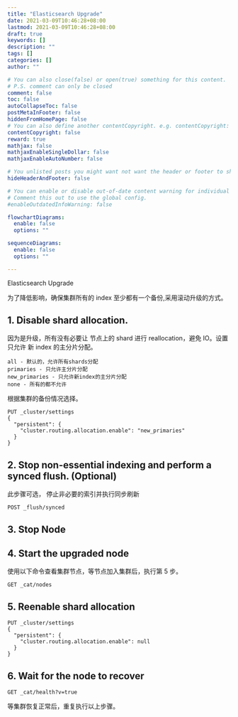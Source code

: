 ```yaml
---
title: "Elasticsearch Upgrade"
date: 2021-03-09T10:46:28+08:00
lastmod: 2021-03-09T10:46:28+08:00
draft: true
keywords: []
description: ""
tags: []
categories: []
author: ""

# You can also close(false) or open(true) something for this content.
# P.S. comment can only be closed
comment: false
toc: false
autoCollapseToc: false
postMetaInFooter: false
hiddenFromHomePage: false
# You can also define another contentCopyright. e.g. contentCopyright: "This is another copyright."
contentCopyright: false
reward: true
mathjax: false
mathjaxEnableSingleDollar: false
mathjaxEnableAutoNumber: false

# You unlisted posts you might want not want the header or footer to show
hideHeaderAndFooter: false

# You can enable or disable out-of-date content warning for individual post.
# Comment this out to use the global config.
#enableOutdatedInfoWarning: false

flowchartDiagrams:
  enable: false
  options: ""

sequenceDiagrams: 
  enable: false
  options: ""

---
```


<!--more-->

Elasticsearch Upgrade

为了降低影响，确保集群所有的 index 至少都有一个备份,采用滚动升级的方式。

## 1. **Disable shard allocation**.

因为是升级，所有没有必要让 节点上的 shard 进行 reallocation，避免 IO。设置只允许 新 index 的主分片分配。

```
all - 默认的，允许所有shards分配
primaries - 只允许主分片分配
new_primaries - 只允许新index的主分片分配
none - 所有的都不允许
```

根据集群的备份情况选择。

```console
PUT _cluster/settings
{
  "persistent": {
    "cluster.routing.allocation.enable": "new_primaries"
  }
}
```



## 2. **Stop non-essential indexing and perform a synced flush.** (Optional)

此步骤可选， 停止非必要的索引并执行同步刷新

```
POST _flush/synced
```

## 3. Stop Node

## 4. Start the upgraded node

使用以下命令查看集群节点，等节点加入集群后，执行第 5 步。

```
GET _cat/nodes
```

## 5. Reenable shard allocation

```
PUT _cluster/settings
{
  "persistent": {
    "cluster.routing.allocation.enable": null
  }
}
```

## 6. Wait for the node to recover

```console
GET _cat/health?v=true
```

等集群恢复正常后，重复执行以上步骤。